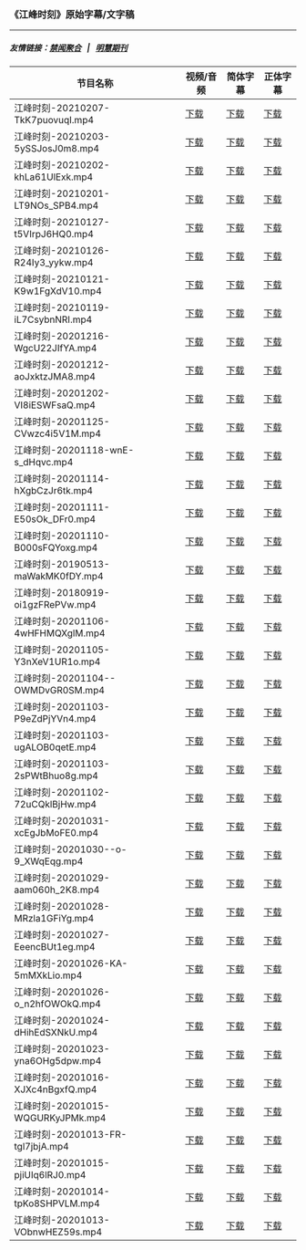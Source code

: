 ### 《江峰时刻》原始字幕/文字稿
---
##### 友情链接：[禁闻聚合](https://github.com/gfw-breaker/banned-news) &nbsp;&nbsp;|&nbsp;&nbsp; [明慧期刊](https://github.com/gfw-breaker/mh-qikan) 
| 节目名称 | 视频/音频 | 简体字幕 | 正体字幕 |
|---|---|---|---|
| 江峰时刻-20210207-TkK7puovuqI.mp4 | [下载](https://y2mate.com/zh-cn/search/TkK7puovuqI) | [下载](../channels/jiangfeng/_TkK7puovuqI.srt?raw=true) | [下载](../channels/jiangfeng/_TkK7puovuqI.tw.srt?raw=true) | 
| 江峰时刻-20210203-5ySSJosJ0m8.mp4 | [下载](https://y2mate.com/zh-cn/search/5ySSJosJ0m8) | [下载](../channels/jiangfeng/_5ySSJosJ0m8.srt?raw=true) | [下载](../channels/jiangfeng/_5ySSJosJ0m8.tw.srt?raw=true) | 
| 江峰时刻-20210202-khLa61UlExk.mp4 | [下载](https://y2mate.com/zh-cn/search/khLa61UlExk) | [下载](../channels/jiangfeng/_khLa61UlExk.srt?raw=true) | [下载](../channels/jiangfeng/_khLa61UlExk.tw.srt?raw=true) | 
| 江峰时刻-20210201-LT9NOs_SPB4.mp4 | [下载](https://y2mate.com/zh-cn/search/LT9NOs_SPB4) | [下载](../channels/jiangfeng/_LT9NOs_SPB4.srt?raw=true) | [下载](../channels/jiangfeng/_LT9NOs_SPB4.tw.srt?raw=true) | 
| 江峰时刻-20210127-t5VIrpJ6HQ0.mp4 | [下载](https://y2mate.com/zh-cn/search/t5VIrpJ6HQ0) | [下载](../channels/jiangfeng/_t5VIrpJ6HQ0.srt?raw=true) | [下载](../channels/jiangfeng/_t5VIrpJ6HQ0.tw.srt?raw=true) | 
| 江峰时刻-20210126-R24Iy3_yykw.mp4 | [下载](https://y2mate.com/zh-cn/search/R24Iy3_yykw) | [下载](../channels/jiangfeng/_R24Iy3_yykw.srt?raw=true) | [下载](../channels/jiangfeng/_R24Iy3_yykw.tw.srt?raw=true) | 
| 江峰时刻-20210121-K9w1FgXdV10.mp4 | [下载](https://y2mate.com/zh-cn/search/K9w1FgXdV10) | [下载](../channels/jiangfeng/_K9w1FgXdV10.srt?raw=true) | [下载](../channels/jiangfeng/_K9w1FgXdV10.tw.srt?raw=true) | 
| 江峰时刻-20210119-iL7CsybnNRI.mp4 | [下载](https://y2mate.com/zh-cn/search/iL7CsybnNRI) | [下载](../channels/jiangfeng/_iL7CsybnNRI.srt?raw=true) | [下载](../channels/jiangfeng/_iL7CsybnNRI.tw.srt?raw=true) | 
| 江峰时刻-20201216-WgcU22JIfYA.mp4 | [下载](https://y2mate.com/zh-cn/search/WgcU22JIfYA) | [下载](../channels/jiangfeng/_WgcU22JIfYA.srt?raw=true) | [下载](../channels/jiangfeng/_WgcU22JIfYA.tw.srt?raw=true) | 
| 江峰时刻-20201212-aoJxktzJMA8.mp4 | [下载](https://y2mate.com/zh-cn/search/aoJxktzJMA8) | [下载](../channels/jiangfeng/_aoJxktzJMA8.srt?raw=true) | [下载](../channels/jiangfeng/_aoJxktzJMA8.tw.srt?raw=true) | 
| 江峰时刻-20201202-VI8iESWFsaQ.mp4 | [下载](https://y2mate.com/zh-cn/search/VI8iESWFsaQ) | [下载](../channels/jiangfeng/_VI8iESWFsaQ.srt?raw=true) | [下载](../channels/jiangfeng/_VI8iESWFsaQ.tw.srt?raw=true) | 
| 江峰时刻-20201125-CVwzc4i5V1M.mp4 | [下载](https://y2mate.com/zh-cn/search/CVwzc4i5V1M) | [下载](../channels/jiangfeng/_CVwzc4i5V1M.srt?raw=true) | [下载](../channels/jiangfeng/_CVwzc4i5V1M.tw.srt?raw=true) | 
| 江峰时刻-20201118-wnE-s_dHqvc.mp4 | [下载](https://y2mate.com/zh-cn/search/wnE-s_dHqvc) | [下载](../channels/jiangfeng/_wnE-s_dHqvc.srt?raw=true) | [下载](../channels/jiangfeng/_wnE-s_dHqvc.tw.srt?raw=true) | 
| 江峰时刻-20201114-hXgbCzJr6tk.mp4 | [下载](https://y2mate.com/zh-cn/search/hXgbCzJr6tk) | [下载](../channels/jiangfeng/_hXgbCzJr6tk.srt?raw=true) | [下载](../channels/jiangfeng/_hXgbCzJr6tk.tw.srt?raw=true) | 
| 江峰时刻-20201111-E50sOk_DFr0.mp4 | [下载](https://y2mate.com/zh-cn/search/E50sOk_DFr0) | [下载](../channels/jiangfeng/_E50sOk_DFr0.srt?raw=true) | [下载](../channels/jiangfeng/_E50sOk_DFr0.tw.srt?raw=true) | 
| 江峰时刻-20201110-B000sFQYoxg.mp4 | [下载](https://y2mate.com/zh-cn/search/B000sFQYoxg) | [下载](../channels/jiangfeng/_B000sFQYoxg.srt?raw=true) | [下载](../channels/jiangfeng/_B000sFQYoxg.tw.srt?raw=true) | 
| 江峰时刻-20190513-maWakMK0fDY.mp4 | [下载](https://y2mate.com/zh-cn/search/maWakMK0fDY) | [下载](../channels/jiangfeng/_maWakMK0fDY.srt?raw=true) | [下载](../channels/jiangfeng/_maWakMK0fDY.tw.srt?raw=true) | 
| 江峰时刻-20180919-oi1gzFRePVw.mp4 | [下载](https://y2mate.com/zh-cn/search/oi1gzFRePVw) | [下载](../channels/jiangfeng/_oi1gzFRePVw.srt?raw=true) | [下载](../channels/jiangfeng/_oi1gzFRePVw.tw.srt?raw=true) | 
| 江峰时刻-20201106-4wHFHMQXglM.mp4 | [下载](https://y2mate.com/zh-cn/search/4wHFHMQXglM) | [下载](../channels/jiangfeng/_4wHFHMQXglM.srt?raw=true) | [下载](../channels/jiangfeng/_4wHFHMQXglM.tw.srt?raw=true) | 
| 江峰时刻-20201105-Y3nXeV1UR1o.mp4 | [下载](https://y2mate.com/zh-cn/search/Y3nXeV1UR1o) | [下载](../channels/jiangfeng/_Y3nXeV1UR1o.srt?raw=true) | [下载](../channels/jiangfeng/_Y3nXeV1UR1o.tw.srt?raw=true) | 
| 江峰时刻-20201104--OWMDvGR0SM.mp4 | [下载](https://y2mate.com/zh-cn/search/-OWMDvGR0SM) | [下载](../channels/jiangfeng/_-OWMDvGR0SM.srt?raw=true) | [下载](../channels/jiangfeng/_-OWMDvGR0SM.tw.srt?raw=true) | 
| 江峰时刻-20201103-P9eZdPjYVn4.mp4 | [下载](https://y2mate.com/zh-cn/search/P9eZdPjYVn4) | [下载](../channels/jiangfeng/_P9eZdPjYVn4.srt?raw=true) | [下载](../channels/jiangfeng/_P9eZdPjYVn4.tw.srt?raw=true) | 
| 江峰时刻-20201103-ugALOB0qetE.mp4 | [下载](https://y2mate.com/zh-cn/search/ugALOB0qetE) | [下载](../channels/jiangfeng/_ugALOB0qetE.srt?raw=true) | [下载](../channels/jiangfeng/_ugALOB0qetE.tw.srt?raw=true) | 
| 江峰时刻-20201103-2sPWtBhuo8g.mp4 | [下载](https://y2mate.com/zh-cn/search/2sPWtBhuo8g) | [下载](../channels/jiangfeng/_2sPWtBhuo8g.srt?raw=true) | [下载](../channels/jiangfeng/_2sPWtBhuo8g.tw.srt?raw=true) | 
| 江峰时刻-20201102-72uCQklBjHw.mp4 | [下载](https://y2mate.com/zh-cn/search/72uCQklBjHw) | [下载](../channels/jiangfeng/_72uCQklBjHw.srt?raw=true) | [下载](../channels/jiangfeng/_72uCQklBjHw.tw.srt?raw=true) | 
| 江峰时刻-20201031-xcEgJbMoFE0.mp4 | [下载](https://y2mate.com/zh-cn/search/xcEgJbMoFE0) | [下载](../channels/jiangfeng/_xcEgJbMoFE0.srt?raw=true) | [下载](../channels/jiangfeng/_xcEgJbMoFE0.tw.srt?raw=true) | 
| 江峰时刻-20201030--o-9_XWqEqg.mp4 | [下载](https://y2mate.com/zh-cn/search/-o-9_XWqEqg) | [下载](../channels/jiangfeng/_-o-9_XWqEqg.srt?raw=true) | [下载](../channels/jiangfeng/_-o-9_XWqEqg.tw.srt?raw=true) | 
| 江峰时刻-20201029-aam060h_2K8.mp4 | [下载](https://y2mate.com/zh-cn/search/aam060h_2K8) | [下载](../channels/jiangfeng/_aam060h_2K8.srt?raw=true) | [下载](../channels/jiangfeng/_aam060h_2K8.tw.srt?raw=true) | 
| 江峰时刻-20201028-MRzla1GFiYg.mp4 | [下载](https://y2mate.com/zh-cn/search/MRzla1GFiYg) | [下载](../channels/jiangfeng/_MRzla1GFiYg.srt?raw=true) | [下载](../channels/jiangfeng/_MRzla1GFiYg.tw.srt?raw=true) | 
| 江峰时刻-20201027-EeencBUt1eg.mp4 | [下载](https://y2mate.com/zh-cn/search/EeencBUt1eg) | [下载](../channels/jiangfeng/_EeencBUt1eg.srt?raw=true) | [下载](../channels/jiangfeng/_EeencBUt1eg.tw.srt?raw=true) | 
| 江峰时刻-20201026-KA-5mMXkLio.mp4 | [下载](https://y2mate.com/zh-cn/search/KA-5mMXkLio) | [下载](../channels/jiangfeng/_KA-5mMXkLio.srt?raw=true) | [下载](../channels/jiangfeng/_KA-5mMXkLio.tw.srt?raw=true) | 
| 江峰时刻-20201026-o_n2hfOWOkQ.mp4 | [下载](https://y2mate.com/zh-cn/search/o_n2hfOWOkQ) | [下载](../channels/jiangfeng/_o_n2hfOWOkQ.srt?raw=true) | [下载](../channels/jiangfeng/_o_n2hfOWOkQ.tw.srt?raw=true) | 
| 江峰时刻-20201024-dHihEdSXNkU.mp4 | [下载](https://y2mate.com/zh-cn/search/dHihEdSXNkU) | [下载](../channels/jiangfeng/_dHihEdSXNkU.srt?raw=true) | [下载](../channels/jiangfeng/_dHihEdSXNkU.tw.srt?raw=true) | 
| 江峰时刻-20201023-yna6OHg5dpw.mp4 | [下载](https://y2mate.com/zh-cn/search/yna6OHg5dpw) | [下载](../channels/jiangfeng/_yna6OHg5dpw.srt?raw=true) | [下载](../channels/jiangfeng/_yna6OHg5dpw.tw.srt?raw=true) | 
| 江峰时刻-20201016-XJXc4nBgxfQ.mp4 | [下载](https://y2mate.com/zh-cn/search/XJXc4nBgxfQ) | [下载](../channels/jiangfeng/_XJXc4nBgxfQ.srt?raw=true) | [下载](../channels/jiangfeng/_XJXc4nBgxfQ.tw.srt?raw=true) | 
| 江峰时刻-20201015-WQGURKyJPMk.mp4 | [下载](https://y2mate.com/zh-cn/search/WQGURKyJPMk) | [下载](../channels/jiangfeng/_WQGURKyJPMk.srt?raw=true) | [下载](../channels/jiangfeng/_WQGURKyJPMk.tw.srt?raw=true) | 
| 江峰时刻-20201013-FR-tgl7jbjA.mp4 | [下载](https://y2mate.com/zh-cn/search/FR-tgl7jbjA) | [下载](../channels/jiangfeng/_FR-tgl7jbjA.srt?raw=true) | [下载](../channels/jiangfeng/_FR-tgl7jbjA.tw.srt?raw=true) | 
| 江峰时刻-20201015-pjiUIq6lRJ0.mp4 | [下载](https://y2mate.com/zh-cn/search/pjiUIq6lRJ0) | [下载](../channels/jiangfeng/_pjiUIq6lRJ0.srt?raw=true) | [下载](../channels/jiangfeng/_pjiUIq6lRJ0.tw.srt?raw=true) | 
| 江峰时刻-20201014-tpKo8SHPVLM.mp4 | [下载](https://y2mate.com/zh-cn/search/tpKo8SHPVLM) | [下载](../channels/jiangfeng/_tpKo8SHPVLM.srt?raw=true) | [下载](../channels/jiangfeng/_tpKo8SHPVLM.tw.srt?raw=true) | 
| 江峰时刻-20201013-VObnwHEZ59s.mp4 | [下载](https://y2mate.com/zh-cn/search/VObnwHEZ59s) | [下载](../channels/jiangfeng/_VObnwHEZ59s.srt?raw=true) | [下载](../channels/jiangfeng/_VObnwHEZ59s.tw.srt?raw=true) | 
